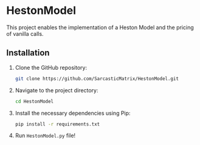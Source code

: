 # HestonModel

This project enables the implementation of a Heston Model and the pricing of vanilla calls.

## Installation

1. Clone the GitHub repository:

    ```bash
    git clone https://github.com/SarcasticMatrix/HestonModel.git
    ```

2. Navigate to the project directory:

    ```bash
    cd HestonModel
    ```

3. Install the necessary dependencies using Pip:

    ```bash
    pip install -r requirements.txt
    ```

4. Run `HestonModel.py` file!


